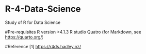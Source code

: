 # R-4-Data-Science
Study of R for Data Science

#Pre-requisites
R version >4.1.3 
R studio 
Quatro (for Markdown, see https://quarto.org/)

#Reference
[1] https://r4ds.hadley.nz/
